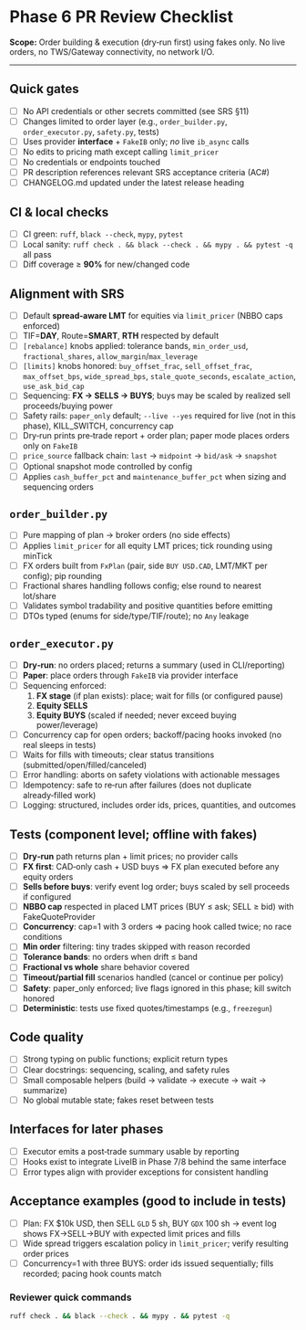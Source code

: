 # Phase 6 PR Review Checklist

**Scope:** Order building & execution (dry‑run first) using fakes only. No live orders, no TWS/Gateway connectivity, no network I/O.

---

## Quick gates
- [ ] No API credentials or other secrets committed (see SRS §11)
- [ ] Changes limited to order layer (e.g., `order_builder.py`, `order_executor.py`, `safety.py`, tests)
- [ ] Uses provider **interface** + `FakeIB` only; *no* live `ib_async` calls
- [ ] No edits to pricing math except calling `limit_pricer`
- [ ] No credentials or endpoints touched
- [ ] PR description references relevant SRS acceptance criteria (AC#)
- [ ] CHANGELOG.md updated under the latest release heading

## CI & local checks
- [ ] CI green: `ruff`, `black --check`, `mypy`, `pytest`
- [ ] Local sanity: `ruff check . && black --check . && mypy . && pytest -q` all pass
- [ ] Diff coverage ≥ **90%** for new/changed code

## Alignment with SRS
- [ ] Default **spread‑aware LMT** for equities via `limit_pricer` (NBBO caps enforced)
- [ ] TIF=**DAY**, Route=**SMART**, **RTH** respected by default
- [ ] `[rebalance]` knobs applied: tolerance bands, `min_order_usd`, `fractional_shares`, `allow_margin`/`max_leverage`
- [ ] `[limits]` knobs honored: `buy_offset_frac`, `sell_offset_frac`, `max_offset_bps`, `wide_spread_bps`, `stale_quote_seconds`, `escalate_action`, `use_ask_bid_cap`
- [ ] Sequencing: **FX → SELLS → BUYS**; buys may be scaled by realized sell proceeds/buying power
- [ ] Safety rails: `paper_only` default; `--live --yes` required for live (not in this phase), KILL_SWITCH, concurrency cap
- [ ] Dry‑run prints pre‑trade report + order plan; paper mode places orders only on `FakeIB`
- [ ] `price_source` fallback chain: `last` → `midpoint` → `bid/ask` → `snapshot`
- [ ] Optional snapshot mode controlled by config
- [ ] Applies `cash_buffer_pct` and `maintenance_buffer_pct` when sizing and sequencing orders

## `order_builder.py`
- [ ] Pure mapping of plan → broker orders (no side effects)
- [ ] Applies `limit_pricer` for all equity LMT prices; tick rounding using minTick
- [ ] FX orders built from `FxPlan` (pair, side `BUY USD.CAD`, LMT/MKT per config); pip rounding
- [ ] Fractional shares handling follows config; else round to nearest lot/share
- [ ] Validates symbol tradability and positive quantities before emitting
- [ ] DTOs typed (enums for side/type/TIF/route); no `Any` leakage

## `order_executor.py`
- [ ] **Dry‑run**: no orders placed; returns a summary (used in CLI/reporting)
- [ ] **Paper**: place orders through `FakeIB` via provider interface
- [ ] Sequencing enforced:
  1. **FX stage** (if plan exists): place; wait for fills (or configured pause)
  2. **Equity SELLS**
  3. **Equity BUYS** (scaled if needed; never exceed buying power/leverage)
- [ ] Concurrency cap for open orders; backoff/pacing hooks invoked (no real sleeps in tests)
- [ ] Waits for fills with timeouts; clear status transitions (submitted/open/filled/canceled)
- [ ] Error handling: aborts on safety violations with actionable messages
- [ ] Idempotency: safe to re‑run after failures (does not duplicate already‑filled work)
- [ ] Logging: structured, includes order ids, prices, quantities, and outcomes

## Tests (component level; offline with fakes)
- [ ] **Dry‑run** path returns plan + limit prices; no provider calls
- [ ] **FX first**: CAD‑only cash + USD buys ⇒ FX plan executed before any equity orders
- [ ] **Sells before buys**: verify event log order; buys scaled by sell proceeds if configured
- [ ] **NBBO cap** respected in placed LMT prices (BUY ≤ ask; SELL ≥ bid) with FakeQuoteProvider
- [ ] **Concurrency**: cap=1 with 3 orders ⇒ pacing hook called twice; no race conditions
- [ ] **Min order** filtering: tiny trades skipped with reason recorded
- [ ] **Tolerance bands**: no orders when drift ≤ band
- [ ] **Fractional vs whole** share behavior covered
- [ ] **Timeout/partial fill** scenarios handled (cancel or continue per policy)
- [ ] **Safety**: paper_only enforced; live flags ignored in this phase; kill switch honored
- [ ] **Deterministic**: tests use fixed quotes/timestamps (e.g., `freezegun`)

## Code quality
- [ ] Strong typing on public functions; explicit return types
- [ ] Clear docstrings: sequencing, scaling, and safety rules
- [ ] Small composable helpers (build → validate → execute → wait → summarize)
- [ ] No global mutable state; fakes reset between tests

## Interfaces for later phases
- [ ] Executor emits a post‑trade summary usable by reporting
- [ ] Hooks exist to integrate LiveIB in Phase 7/8 behind the same interface
- [ ] Error types align with provider exceptions for consistent handling

## Acceptance examples (good to include in tests)
- [ ] Plan: FX $10k USD, then SELL `GLD` 5 sh, BUY `GDX` 100 sh → event log shows FX→SELL→BUY with expected limit prices and fills
- [ ] Wide spread triggers escalation policy in `limit_pricer`; verify resulting order prices
- [ ] Concurrency=1 with three BUYS: order ids issued sequentially; fills recorded; pacing hook counts match

### Reviewer quick commands
```bash
ruff check . && black --check . && mypy . && pytest -q
```
